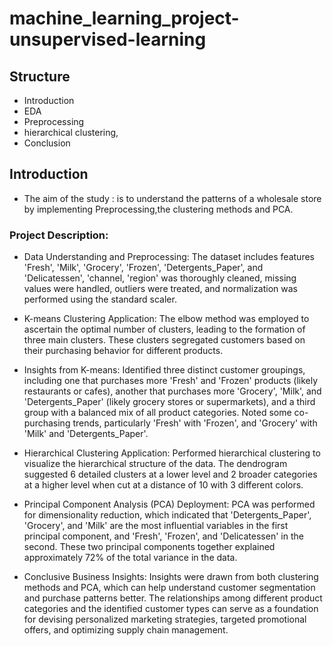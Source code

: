 # machine_learning_project-unsupervised-learning
## Structure
- Introduction
- EDA
- Preprocessing
- hierarchical clustering,
- Conclusion

## Introduction
- The aim of the study : is to understand the patterns of a wholesale store by implementing Preprocessing,the clustering methods and PCA.

### Project Description:
- Data Understanding and Preprocessing: The dataset includes features 'Fresh', 'Milk', 'Grocery', 'Frozen', 'Detergents_Paper', and 'Delicatessen', 'channel, 'region' was thoroughly cleaned, missing values were handled, outliers were treated, and normalization was performed using the standard scaler.

- K-means Clustering Application: The elbow method was employed to ascertain the optimal number of clusters, leading to the formation of three main clusters. These clusters segregated customers based on their purchasing behavior for different products.

- Insights from K-means: Identified three distinct customer groupings, including one that purchases more 'Fresh' and 'Frozen' products (likely restaurants or cafes), another that purchases more 'Grocery', 'Milk', and 'Detergents_Paper' (likely grocery stores or supermarkets), and a third group with a balanced mix of all product categories. Noted some co-purchasing trends, particularly 'Fresh' with 'Frozen', and 'Grocery' with 'Milk' and 'Detergents_Paper'.

- Hierarchical Clustering Application: Performed hierarchical clustering to visualize the hierarchical structure of the data. The dendrogram suggested 6 detailed clusters at a lower level and 2 broader categories at a higher level when cut at a distance of 10 with 3 different colors.

- Principal Component Analysis (PCA) Deployment: PCA was performed for dimensionality reduction, which indicated that 'Detergents_Paper', 'Grocery', and 'Milk' are the most influential variables in the first principal component, and 'Fresh', 'Frozen', and 'Delicatessen' in the second. These two principal components together explained approximately 72% of the total variance in the data.

- Conclusive Business Insights: Insights were drawn from both clustering methods and PCA, which can help understand customer segmentation and purchase patterns better. The relationships among different product categories and the identified customer types can serve as a foundation for devising personalized marketing strategies, targeted promotional offers, and optimizing supply chain management.

